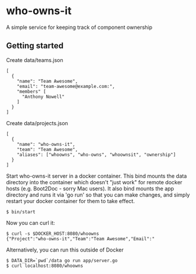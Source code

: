 who-owns-it
===========

A simple service for keeping track of component ownership


Getting started
---------------

Create data/teams.json

    [
      {
        "name": "Team Awesome",
        "email": "team-awesome@example.com:",
        "members" [
          "Anthony Nowell"
        ]
      }
    ]


Create data/projects.json

    [
      {
        "name": "who-owns-it",
        "team": "Team Awesome",
        "aliases": ["whoowns", "who-owns", "whoownsit", "ownership"]
      }
    ]

Start who-owns-it server in a docker container. This bind mounts the data directory into the container which doesn't "just work" for remote docker hosts (e.g. Boot2Doc - sorry Mac users). It also bind mounts the app directory and runs it via 'go run' so that you can make changes, and simply restart your docker container for them to take effect.
    
    $ bin/start

Now you can curl it:

    $ curl -s $DOCKER_HOST:8080/whoowns
    {"Project":"who-owns-it","Team":"Team Awesome","Email":"
    
    
Alternatively, you can run this outside of Docker
  
    $ DATA_DIR=`pwd`/data go run app/server.go
    $ curl localhost:8080/whoowns 
